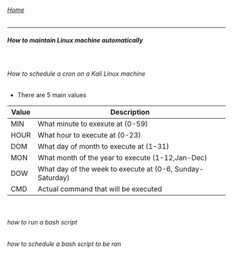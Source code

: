 ###### [Home](https://eddiegranados.github.io/Eduardo_Granados/)        

---
##### How to maintain Linux machine automatically
<br>

###### How to schedule a cron on a Kali Linux machine
- There are 5 main values

Value|Description|
-|-|
MIN|What minute to exexute at (0-59)|
HOUR|What hour to execute at (0-23)|
DOM|What day of month to execute at (1-31)|
MON|What month of the year to execute (1-12,Jan-Dec)|
DOW|What day of the week to execute at (0-6, Sunday-Saturday)|
CMD|Actual command that will be executed|
<br>

###### how to run a bash script

###### how to schedule a bash script to be ran

######
```bash

```